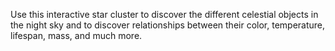Use this interactive star cluster to discover the different celestial objects in the night sky and to discover relationships between their color, temperature, lifespan, mass, and much more.
